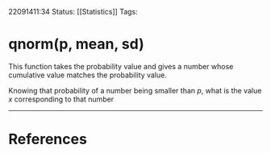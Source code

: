 22091411:34
Status:  [[Statistics]]
Tags: 

# qnorm(p, mean, sd)
This function takes the probability value and gives a number whose cumulative value matches the probability value.

Knowing that probability of a number being smaller than $p$, what is the value $x$ corresponding to that number 

---
# References